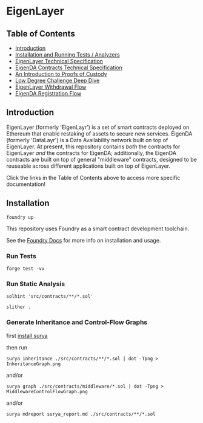 # EigenLayer

## Table of Contents  
* [Introduction](#introduction)
* [Installation and Running Tests / Analyzers](#installation)
* [EigenLayer Technical Specification](docs/EigenLayer-tech-spec.md)
* [EigenDA Contracts Technical Specification](docs/EigenDA-contracts-tech-spec.md)
* [An Introduction to Proofs of Custody](docs/Proofs-of-Custody.md)
* [Low Degree Challenge Deep Dive](docs/LowDegreenessChallenge-overview.md)
* [EigenLayer Withdrawal Flow](docs/EigenLayer-withdrawal-flow.md)
* [EigenDA Registration Flow](docs/DataLayr-registration-flow.md)

<a name="introduction"/></a>
## Introduction
EigenLayer (formerly 'EigenLayr') is a set of smart contracts deployed on Ethereum that enable restaking of assets to secure new services.
EigenDA (formerly 'DataLayr') is a Data Availability network built on top of EigenLayer.
At present, this repository contains *both* the contracts for EigenLayer *and* the contracts for EigenDA; additionally, the EigenDA contracts are built on top of general "middleware" contracts, designed to be reuseable across different applications built on top of EigenLayer.

Click the links in the Table of Contents above to access more specific documentation!

<a name="installation"/></a>
## Installation

`foundry up`

This repository uses Foundry as a smart contract development toolchain.

See the [Foundry Docs](https://book.getfoundry.sh/) for more info on installation and usage.

### Run Tests

`forge test -vv`

### Run Static Analysis

`solhint 'src/contracts/**/*.sol'`

`slither .`

### Generate Inheritance and Control-Flow Graphs

first [install surya](https://github.com/ConsenSys/surya/)

then run

`surya inheritance ./src/contracts/**/*.sol | dot -Tpng > InheritanceGraph.png`

and/or

`surya graph ./src/contracts/middleware/*.sol | dot -Tpng > MiddlewareControlFlowGraph.png`

and/or

`surya mdreport surya_report.md ./src/contracts/**/*.sol`
